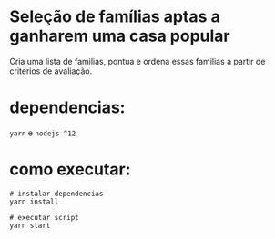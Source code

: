 # Seleção de famílias aptas a ganharem uma casa popular

Cria uma lista de familias, pontua e ordena essas familias a partir de criterios de avaliação.

# dependencias:
`yarn` e `nodejs ^12`

# como executar:
```shell
# instalar dependencias
yarn install

# executar script
yarn start
```